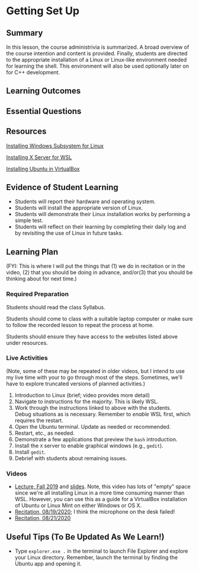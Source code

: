 <!--
This "lecture" or "lesson" template is adapted from the one provided here:
 http://www.buffalo.edu/ubcei/enhance/teaching/lesson-planning.html
Although the page produced from this is learner-facing, some of the
lesson plan structure
-->

# Getting Set Up                                                                     

## Summary

<!--
Short description of the lesson.
-->

In this lesson, the course administrivia is summarized.  A broad overview
of the course intention and content is provided.  Finally, students are
directed to the appropriate installation of a Linux or Linux-like environment
needed for learning the shell.  This environment will also be used optionally
later on for C++ development.

<!--
********* STAGE 1 - DESIRED RESULTS ********************************************
-->

## Learning Outcomes

<!--
      What course goals or outcomes will this lesson address?
-->



## Essential Questions

<!--
      What question(s) will your students be able to answer by the end of
      instruction?
-->

## Resources

<!--
      What resources can be made available to your student to support their
      active learning?
      What formats are best suited to complement your course material?
-->

[Installing Windows Subsystem for Linux](https://wiki.ubuntu.com/WSL)

[Installing X Server for WSL](https://sourceforge.net/projects/vcxsrv/)


[Installing Ubuntu in VirtualBox](https://itsfoss.com/install-linux-in-virtualbox/)




<!--
********* STAGE 2 - ASSESSMENT EVIDENCE ****************************************
-->

##  Evidence of Student Learning

<!--
      How will you assess students’ prior knowledge?
      What criteria will be used to assess student performance?
      What evidence will be collected to demonstrate achievement?
      How will students reflect and self-assess their learning?
-->

  - Students will report their hardware and operating system.
  - Students will install the appropriate version of Linux.
  - Students will demonstrate their Linux installation works by performing a simple test.
  - Students will reflect on their learning by completing their daily log and
    by revisiting the use of Linux in future tasks.


<!--
********* STAGE 3 - LEARNING PLAN ****************************************
-->


## Learning Plan

(FYI: This is where I will put the things that (1) we do in recitation or
in the video, (2) that you should be doing in advance, and/or(3) that you
should be thinking about for next time.)

<!--
List the steps in chronological order to create a timeline of what
will occur in your lesson.

Consider how each of the components below will be included in your
lesson if applicable:

   - Anticipatory Sets/Hooks
       * How will you introduce the material and capture their attention?
   - Teacher Modeling
       * What instructional content and techniques will be incorporated
         into this lesson?
   - Guided Practice
       * How will you scaffold information for your students?
       * How will collaborative learning be used?
   - Learning Activities
       * How will students actively engage with the material?
       * How will students work towards achievement of the learning outcomes?
   - Independent Practice
       * How will students show evidence of learning?
   - Reflection
       * What have you learned about your teaching and content covered in this unit?
       * What changes or adjustments could you make?
       * What were the strongest features of your unit?
       * What are your overall reflections in the course to this point?
   - Conclusion and Preview
       * What should students take away from this lesson?
       * What will happen next? Why?
-->


### Required Preparation

  Students should read the class Syllabus.

  Students should come to class with a suitable laptop computer or make sure
  to follow the recorded lesson to repeat the process at home.

  Students should ensure they have access to the websites listed above
  under resources.

### Live Activities

  (Note, some of these may be repeated in older videos, but I intend to
    use my live time with your to go through most of the steps.  Sometimes,
    we'll have to explore truncated versions of planned activities.)

  1. Introduction to Linux (brief; video provides more detail)
  2. Navigate to instructions for the majority.  This is likely WSL.
  3. Work through the instructions linked to above with the students.  
     Debug situations as is necessary.  Remember to *enable* WSL first,
     which requires the restart.
  4. Open the Ubuntu terminal.  Update as needed or recommended.
  5. Restart, etc., as needed.
  6. Demonstrate a few applications that preview the `bash` introduction.
  7. Install the `X` server to enable graphical windows (e.g., `gedit`).
  8. Install `gedit`.
  9. Debrief with students about remaining issues.

### Videos

 - [Lecture, Fall 2019](https://mediasite.k-state.edu/mediasite/Play/b074b6d30eba4ef0abb4e63ffdeb698e1d)
   and [slides](https://k-state.instructure.com/courses/95043/modules/items/2396248). Note, this video has lots of "empty" space since we're
   all installing Linux in a more time consuming manner than WSL.  However, you can use this as a guide for a VirtualBox installation of Ubuntu or Linux Mint on either Windows or OS X.
 - [Recitation, 08/19/2020](https://mediasite.k-state.edu/mediasite/Play/08faea2bf95d4be0848b703100bdb7651d); I think the microphone on the desk failed!
 - [Recitation, 08/21/2020](https://mediasite.k-state.edu/mediasite/Play/56612194f4a544f99ecf297a985abf631d)

## Useful Tips (To Be Updated As We Learn!)

  - Type `explorer.exe .` in the terminal to launch File Explorer and
    explore your Linux directory.  Remember, launch the terminal by finding
    the Ubuntu app and opening it.
